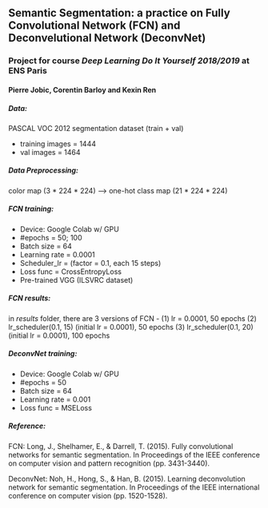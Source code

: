 ## Semantic Segmentation: a practice on Fully Convolutional Network (FCN) and Deconvelutional Network (DeconvNet)
### Project for course _Deep Learning Do It Yourself 2018/2019_ at ENS Paris


#### Pierre Jobic, Corentin Barloy and Kexin Ren


##### Data:
PASCAL VOC 2012 segmentation dataset (train + val)
- training images = 1444
- val images = 1464



##### Data Preprocessing:
color map (3 * 224 * 224) --> one-hot class map (21 * 224 * 224)



##### FCN training:
- Device: Google Colab w/ GPU
- #epochs = 50; 100
- Batch size = 64
- Learning rate = 0.0001 
- Scheduler_lr = (factor = 0.1, each 15 steps)
- Loss func =  CrossEntropyLoss
- Pre-trained VGG (ILSVRC dataset)



##### FCN results:
in _results_ folder, there are 3 versions of FCN -
(1) lr = 0.0001, 50 epochs
(2) lr_scheduler(0.1, 15) (initial lr = 0.0001), 50 epochs
(3) lr_scheduler(0.1, 20) (initial lr = 0.0001), 100 epochs



##### DeconvNet training:
- Device: Google Colab w/ GPU
- #epochs = 50
- Batch size = 64
- Learning rate = 0.001
- Loss func =  MSELoss



##### Reference:
FCN: Long, J., Shelhamer, E., & Darrell, T. (2015). Fully convolutional networks for semantic segmentation. In Proceedings of the IEEE conference on computer vision and pattern recognition (pp. 3431-3440).


DeconvNet: Noh, H., Hong, S., & Han, B. (2015). Learning deconvolution network for semantic segmentation. In Proceedings of the IEEE international conference on computer vision (pp. 1520-1528).

